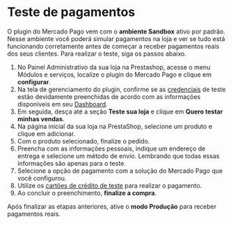 # Teste de pagamentos
 
O plugin do Mercado Pago vem com o **ambiente Sandbox** ativo por padrão. Nesse ambiente você poderá simular pagamentos na loja e ver se tudo está funcionando corretamente antes de começar a receber pagamentos reais dos seus clientes. Para realizar o teste, siga os passos abaixo.
 
1. No Painel Administrativo da sua loja na Prestashop, acesse o menu Módulos e serviços, localize o plugin do Mercado Pago e clique em **configurar**.
2. Na tela de gerenciamento do plugin, confirme se as [credenciais](https://www.mercadopago[FAKER][URL][DOMAIN]/developers/pt/guides/credentials/credentials) de teste estão devidamente preenchidas de acordo com as informações disponíveis em seu [Dashboard](https://www.mercadopago[FAKER][URL][DOMAIN]/developers/pt/guides/additional-content/dashboard/introduction).
3. Em seguida, desça até a seção **Teste sua loja** e clique em **Quero testar minhas vendas**. 
4. Na página inicial da sua loja na PrestaShop, selecione um produto e clique em adicionar.
5. Com o produto selecionado, finalize o pedido.
6. Preencha com as informações pessoais, indique um endereço de entrega e selecione um método de envio. Lembrando que todas essas informações são apenas para o teste.
7. Selecione a opção de pagamento com a solução do Mercado Pago que você configurou.
8. Utilize os [cartões de crédito de teste](/developers/pt/guides/additional-content/testing/test-cards) para realizar o pagamento.
9. Ao concluir o preenchimento, **finalize a compra**.
 
Após finalizar as etapas anteriores, ative o **modo Produção** para receber pagamentos reais.
 